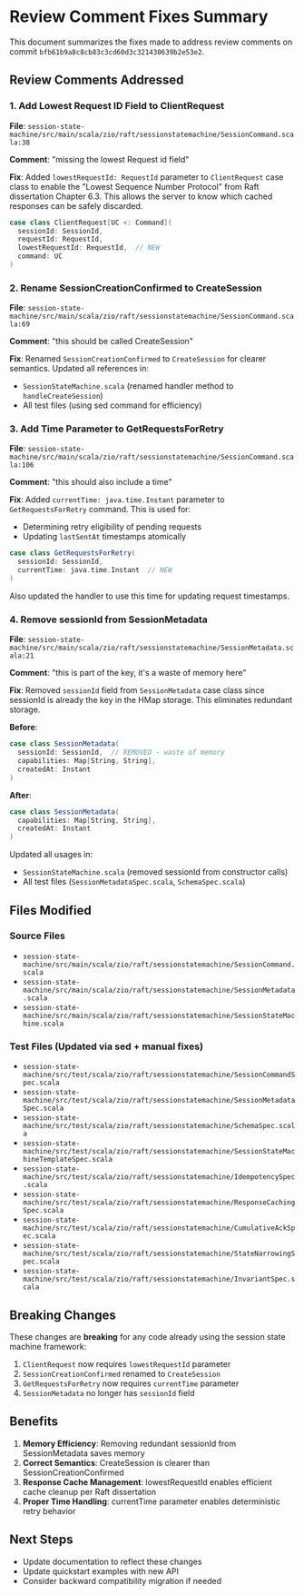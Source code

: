 # Review Comment Fixes Summary

This document summarizes the fixes made to address review comments on commit `bfb61b9a8c8cb83c3cd60d3c321430639b2e53e2`.

## Review Comments Addressed

### 1. **Add Lowest Request ID Field to ClientRequest** 
   **File**: `session-state-machine/src/main/scala/zio/raft/sessionstatemachine/SessionCommand.scala:38`
   
   **Comment**: "missing the lowest Request id field"
   
   **Fix**: Added `lowestRequestId: RequestId` parameter to `ClientRequest` case class to enable the "Lowest Sequence Number Protocol" from Raft dissertation Chapter 6.3. This allows the server to know which cached responses can be safely discarded.
   
   ```scala
   case class ClientRequest[UC <: Command](
     sessionId: SessionId,
     requestId: RequestId,
     lowestRequestId: RequestId,  // NEW
     command: UC
   )
   ```

### 2. **Rename SessionCreationConfirmed to CreateSession**
   **File**: `session-state-machine/src/main/scala/zio/raft/sessionstatemachine/SessionCommand.scala:69`
   
   **Comment**: "this should be called CreateSession"
   
   **Fix**: Renamed `SessionCreationConfirmed` to `CreateSession` for clearer semantics. Updated all references in:
   - `SessionStateMachine.scala` (renamed handler method to `handleCreateSession`)
   - All test files (using sed command for efficiency)
   
### 3. **Add Time Parameter to GetRequestsForRetry**
   **File**: `session-state-machine/src/main/scala/zio/raft/sessionstatemachine/SessionCommand.scala:106`
   
   **Comment**: "this should also include a time"
   
   **Fix**: Added `currentTime: java.time.Instant` parameter to `GetRequestsForRetry` command. This is used for:
   - Determining retry eligibility of pending requests
   - Updating `lastSentAt` timestamps atomically
   
   ```scala
   case class GetRequestsForRetry(
     sessionId: SessionId,
     currentTime: java.time.Instant  // NEW
   )
   ```
   
   Also updated the handler to use this time for updating request timestamps.

### 4. **Remove sessionId from SessionMetadata**
   **File**: `session-state-machine/src/main/scala/zio/raft/sessionstatemachine/SessionMetadata.scala:21`
   
   **Comment**: "this is part of the key, it's a waste of memory here"
   
   **Fix**: Removed `sessionId` field from `SessionMetadata` case class since sessionId is already the key in the HMap storage. This eliminates redundant storage.
   
   **Before**:
   ```scala
   case class SessionMetadata(
     sessionId: SessionId,  // REMOVED - waste of memory
     capabilities: Map[String, String],
     createdAt: Instant
   )
   ```
   
   **After**:
   ```scala
   case class SessionMetadata(
     capabilities: Map[String, String],
     createdAt: Instant
   )
   ```
   
   Updated all usages in:
   - `SessionStateMachine.scala` (removed sessionId from constructor calls)
   - All test files (`SessionMetadataSpec.scala`, `SchemaSpec.scala`)

## Files Modified

### Source Files
- `session-state-machine/src/main/scala/zio/raft/sessionstatemachine/SessionCommand.scala`
- `session-state-machine/src/main/scala/zio/raft/sessionstatemachine/SessionMetadata.scala`
- `session-state-machine/src/main/scala/zio/raft/sessionstatemachine/SessionStateMachine.scala`

### Test Files (Updated via sed + manual fixes)
- `session-state-machine/src/test/scala/zio/raft/sessionstatemachine/SessionCommandSpec.scala`
- `session-state-machine/src/test/scala/zio/raft/sessionstatemachine/SessionMetadataSpec.scala`
- `session-state-machine/src/test/scala/zio/raft/sessionstatemachine/SchemaSpec.scala`
- `session-state-machine/src/test/scala/zio/raft/sessionstatemachine/SessionStateMachineTemplateSpec.scala`
- `session-state-machine/src/test/scala/zio/raft/sessionstatemachine/IdempotencySpec.scala`
- `session-state-machine/src/test/scala/zio/raft/sessionstatemachine/ResponseCachingSpec.scala`
- `session-state-machine/src/test/scala/zio/raft/sessionstatemachine/CumulativeAckSpec.scala`
- `session-state-machine/src/test/scala/zio/raft/sessionstatemachine/StateNarrowingSpec.scala`
- `session-state-machine/src/test/scala/zio/raft/sessionstatemachine/InvariantSpec.scala`

## Breaking Changes

These changes are **breaking** for any code already using the session state machine framework:

1. `ClientRequest` now requires `lowestRequestId` parameter
2. `SessionCreationConfirmed` renamed to `CreateSession`
3. `GetRequestsForRetry` now requires `currentTime` parameter
4. `SessionMetadata` no longer has `sessionId` field

## Benefits

1. **Memory Efficiency**: Removing redundant sessionId from SessionMetadata saves memory
2. **Correct Semantics**: CreateSession is clearer than SessionCreationConfirmed
3. **Response Cache Management**: lowestRequestId enables efficient cache cleanup per Raft dissertation
4. **Proper Time Handling**: currentTime parameter enables deterministic retry behavior

## Next Steps

- Update documentation to reflect these changes
- Update quickstart examples with new API
- Consider backward compatibility migration if needed
